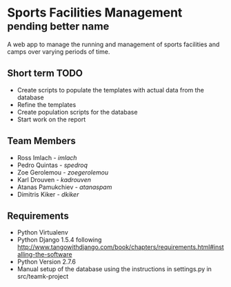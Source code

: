 Sports Facilities Management <sup>pending better name</sup>
============================

A web app to manage the running and management of sports facilities and camps over varying periods of time.

Short term TODO
---------------

* Create scripts to populate the templates with actual data from the database
* Refine the templates
* Create population scripts for the database
* Start work on the report


Team Members
------------

* Ross Imlach  - _imlach_
* Pedro Quintas -  _spedroq_
* Zoe Gerolemou -  _zoegerolemou_
* Karl Drouven  - _kadrouven_
* Atanas Pamukchiev - _atanaspam_
* Dimitris Kiker - _dkiker_


Requirements
------------

* Python Virtualenv
* Python Django 1.5.4 following http://www.tangowithdjango.com/book/chapters/requirements.html#installing-the-software 
* Python Version 2.7.6
* Manual setup of the database using the instructions in settings.py in src/teamk-project
